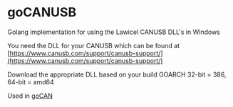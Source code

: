 # goCANUSB

Golang implementation for using the Lawicel CANUSB DLL's in Windows

You need the DLL for your CANUSB which can be found at [https://www.canusb.com/support/canusb-support/](https://www.canusb.com/support/canusb-support/)

Download the appropriate DLL based on your build GOARCH 32-bit = 386, 64-bit = amd64

Used in [goCAN](https://github.com/roffe/gocan)
